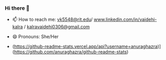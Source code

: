### Hi there 👋

- 📫 How to reach me: vk5548@rit.edu/ www.linkedin.com/in/vaidehi-kalra / kalravaidehi0306@gmail.com
- 😄 Pronouns: She/Her

- (https://github-readme-stats.vercel.app/api?username=anuraghazra)](https://github.com/anuraghazra/github-readme-stats)



